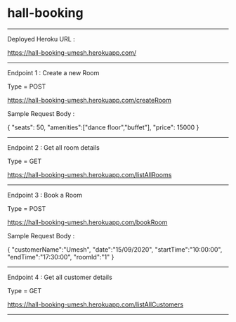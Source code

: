 # hall-booking

----------------------------------------------------------------

Deployed Heroku URL :

https://hall-booking-umesh.herokuapp.com/


----------------------------------------------------------------

Endpoint 1 : Create a new Room

Type = POST

https://hall-booking-umesh.herokuapp.com/createRoom

Sample Request Body : 

{
    "seats": 50,
    "amenities":["dance floor","buffet"],
    "price": 15000
}

----------------------------------------------------------------

Endpoint 2 : Get all room details

Type =  GET

https://hall-booking-umesh.herokuapp.com/listAllRooms


----------------------------------------------------------------

Endpoint 3 : Book a Room

Type = POST

https://hall-booking-umesh.herokuapp.com/bookRoom

Sample Request Body : 

{
    "customerName":"Umesh",
    "date":"15/09/2020",
    "startTime":"10:00:00",
    "endTime":"17:30:00",
    "roomId":"1"
}

----------------------------------------------------------------

Endpoint 4 : Get all customer details

Type = GET

https://hall-booking-umesh.herokuapp.com/listAllCustomers

----------------------------------------------------------------
